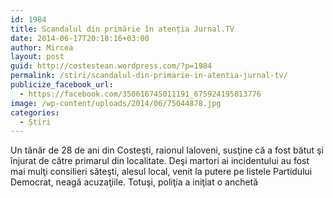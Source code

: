 ```yaml
---
id: 1984
title: Scandalul din primărie în atenția Jurnal.TV
date: 2014-06-17T20:18:16+03:00
author: Mircea
layout: post
guid: http://costestean.wordpress.com/?p=1984
permalink: /stiri/scandalul-din-primarie-in-atentia-jurnal-tv/
publicize_facebook_url:
  - https://facebook.com/350616745011191_675924195813776
image: /wp-content/uploads/2014/06/75044878.jpg
categories:
  - Știri
---
```

Un tânăr de 28 de ani din Costeşti, raionul Ialoveni, susţine că a fost bătut şi înjurat de către primarul din localitate. Deşi martori ai incidentului au fost mai mulţi consilieri săteşti, alesul local, venit la putere pe listele Partidului Democrat, neagă acuzaţiile. Totuşi, poliţia a iniţiat o anchetă<!--more-->